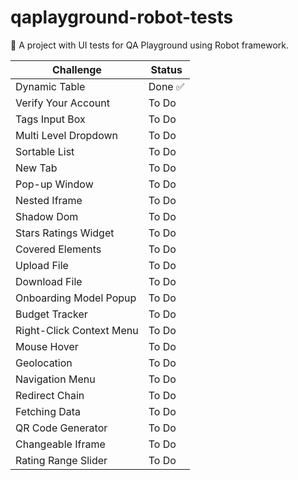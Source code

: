 # qaplayground-robot-tests
📌 A project with UI tests for QA Playground using Robot framework.

| Challenge                | Status |
| ------------------------ | ------ |
| Dynamic Table            | Done ✅ |
| Verify Your Account      | To Do  |
| Tags Input Box           | To Do  |
| Multi Level Dropdown     | To Do  |
| Sortable List            | To Do  |
| New Tab                  | To Do  |
| Pop-up Window            | To Do  |
| Nested Iframe            | To Do  |
| Shadow Dom               | To Do  |
| Stars Ratings Widget     | To Do  |
| Covered Elements         | To Do  |
| Upload File              | To Do  |
| Download File            | To Do  |
| Onboarding Model Popup   | To Do  |
| Budget Tracker           | To Do  |
| Right-Click Context Menu | To Do  |
| Mouse Hover              | To Do  |
| Geolocation              | To Do  |
| Navigation Menu          | To Do  |
| Redirect Chain           | To Do  |
| Fetching Data            | To Do  |
| QR Code Generator        | To Do  |
| Changeable Iframe        | To Do  |
| Rating Range Slider      | To Do  |